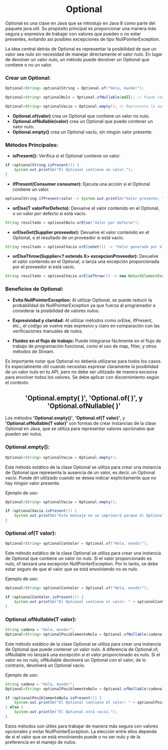 <h1 align="center">Optional</h1>
<p>Optional es una clase en Java que se introdujo en Java 8 como parte del paquete java.util. Su propósito principal es proporcionar una manera más segura y expresiva de trabajar con valores que pueden o no estar presentes, evitando así posibles excepciones de tipo NullPointerException.</p>
<p>La idea central detrás de Optional es representar la posibilidad de que un valor sea nulo sin necesidad de manejar directamente el valor nulo. En lugar de devolver un valor nulo, un método puede devolver un Optional que contiene o no un valor.</p>

<h3>Crear un Optional:</h3>

```java
Optional<String> optionalString = Optional.of("Hola, mundo!");

Optional<String> optionalNulo = Optional.ofNullable(null); // Puede contener un valor nulo

Optional<String> optionalVacio = Optional.empty(); // Representa la ausencia de valor
```

-  <b>Optional.of(valor)</b> crea un Optional que contiene un valor no nulo.
-  <b>Optional.ofNullable(valor)</b> crea un Optional que puede contener un valor nulo.
-  <b>Optional.empty()</b> crea un Optional vacío, sin ningún valor presente.

<h3>Métodos Principales:</h3>

-  <b>isPresent():</b> Verifica si el Optional contiene un valor.
```java
if (optionalString.isPresent()) {
    System.out.println("El Optional contiene un valor.");
}
```

-  <b>ifPresent(Consumer<T> consumer):</b> Ejecuta una acción si el Optional contiene un valor.
```java
optionalString.ifPresent(valor -> System.out.println("Valor presente: " + valor));
```

-  <b>orElse(T valorPorDefecto):</b> Devuelve el valor contenido en el Optional, o un valor por defecto si está vacío.
```java
String resultado = optionalNulo.orElse("Valor por defecto");
```

-  <b>orElseGet(Supplier<T> proveedor):</b> Devuelve el valor contenido en el Optional, o el resultado de un proveedor si está vacío.
```java
String resultado = optionalVacio.orElseGet(() -> "Valor generado por el proveedor");
```

-  <b>orElseThrow(Supplier<? extends X> excepcionProveedor):</b> Devuelve el valor contenido en el Optional, o lanza una excepción proporcionada por el proveedor si está vacío.
```java
String resultado = optionalVacio.orElseThrow(() -> new NoSuchElementException("El Optional está vacío"));
```

<h3>Beneficios de Optional:</h3>

-  <b>Evita NullPointerException:</b> Al utilizar Optional, se puede reducir la probabilidad de NullPointerException ya que fuerza al programador a considerar la posibilidad de valores nulos.

-  <b>Expresividad y claridad:</b> Al utilizar métodos como orElse, ifPresent, etc., el código se vuelve más expresivo y claro en comparación con las verificaciones manuales de nulos.

-  <b>Fluidez en el flujo de trabajo:</b> Puede integrarse fácilmente en el flujo de trabajo de programación funcional, como el uso de map, filter, y otros métodos de Stream.

<p>Es importante notar que Optional no debería utilizarse para todos los casos. Es especialmente útil cuando necesitas expresar claramente la posibilidad de un valor nulo en tu API, pero no debe ser utilizado de manera excesiva para envolver todos los valores. Se debe aplicar con discernimiento según el contexto.</p>

<h2 align="center">'Optional.empty( )', 'Optional.of( )', y 'Optional.ofNullable( )'</h2>

<p>Los métodos <b>'Optional.empty()'</b>, <b>'Optional.of(T valor)'</b>, y <b>'Optional.ofNullable(T valor)'</b> son formas de crear instancias de la clase Optional en Java, que se utiliza para representar valores opcionales que pueden ser nulos.</p>

<h3>Optional.empty():</h3>

```java
Optional<String> optionalVacio = Optional.empty();
```
<p>Este método estático de la clase Optional se utiliza para crear una instancia de Optional que representa la ausencia de un valor, es decir, un Optional vacío. Puede drt utilizado cuando se desea indicar explícitamente que no hay ningún valor presente.</p>

Ejemplo de uso:

```java
Optional<String> optionalVacio = Optional.empty();

if (optionalVacio.isPresent()) {
    System.out.println("Este mensaje no se imprimirá porque el Optional está vacío.");
}
```

<h3>Optional.of(T valor):</h3>

```java
Optional<String> optionalConValor = Optional.of("Hola, mundo!");
```

<p>Este método estático de la clase Optional se utiliza para crear una instancia de Optional que contiene un valor no nulo. Si el valor proporcionado es nulo, of lanzará una excepción NullPointerException. Por lo tanto, se debe estar seguro de que el valor que se está envolviendo no es nulo.</p>

Ejemplo de uso:

```java
Optional<String> optionalConValor = Optional.of("Hola, mundo!");

if (optionalConValor.isPresent()) {
    System.out.println("El Optional contiene el valor: " + optionalConValor.get());
}
```

<h3>Optional.ofNullable(T valor):</h3>

```java
String cadena = "Hola, mundo!";
Optional<String> optionalPosiblementeNulo = Optional.ofNullable(cadena);
```

<p>Este método estático de la clase Optional se utiliza para crear una instancia de Optional que puede contener un valor nulo. A diferencia de Optional.of, ofNullable no lanzará una excepción si el valor proporcionado es nulo. Si el valor es no nulo, ofNullable devolverá un Optional con el valor; de lo contrario, devolverá un Optional vacío.</p>

Ejemplo de uso:

```java
String cadena = "Hola, mundo!";
Optional<String> optionalPosiblementeNulo = Optional.ofNullable(cadena);

if (optionalPosiblementeNulo.isPresent()) {
    System.out.println("El Optional contiene el valor: " + optionalPosiblementeNulo.get());
} else {
    System.out.println("El Optional está vacío.");
}
```

<p>Estos métodos son útiles para trabajar de manera más segura con valores opcionales y evitar NullPointerException. La elección entre ellos depende de si el valor que se está envolviendo puede o no ser nulo y de la preferencia en el manejo de nulos.</p>

